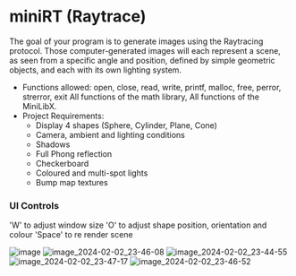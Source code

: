 # miniRT (Raytrace)
The goal of your program is to generate images using the Raytracing protocol. Those computer-generated images will each represent a scene, as seen from a specific angle and position, defined by simple geometric objects, and each with its own lighting system.
- Functions allowed:  open, close, read, write, printf, malloc, free, perror, strerror, exit All functions of the math library, All functions of the MiniLibX.
- Project Requirements:
    - Display 4 shapes (Sphere, Cylinder, Plane, Cone)
    - Camera, ambient and lighting conditions
    - Shadows
    - Full Phong reflection
    - Checkerboard
    - Coloured and multi-spot lights
    - Bump map textures
   
### UI Controls
'W' to adjust window size
'O' to adjust shape position, orientation and colour
'Space' to re render scene

![image](https://github.com/ateow/42-Core-SG/assets/144050579/d5f9d554-aaa5-4c97-9202-cc155b8405c6)
![image_2024-02-02_23-46-08](https://github.com/ateow/42-Core-SG/assets/144050579/44110a51-32de-4950-af38-5dce1291c278)
![image_2024-02-02_23-44-55](https://github.com/ateow/42-Core-SG/assets/144050579/bbd31719-6652-4a76-8584-c9c8aefa9650)
![image_2024-02-02_23-47-17](https://github.com/ateow/42-Core-SG/assets/144050579/8ded8cf7-749a-4fe6-a50c-7d921628428f)
![image_2024-02-02_23-46-52](https://github.com/ateow/42-Core-SG/assets/144050579/a8b9d2c7-40c4-41d0-a5f2-fd8d1bfeddba)

